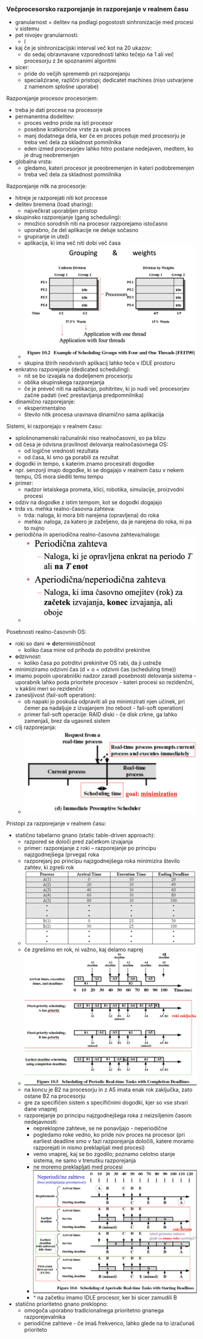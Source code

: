 ### Večprocesorsko razporejanje in razporejanje v realnem času

- granularnost = delitev na podlagi pogostosti sinhronizacije med procesi v sistemu
- pet nivojev granularnosti:
	- l
- kaj če je sinhronizacijski interval več kot na 20 ukazov:
	- do sedaj obravnavane vzporednosti lahko tečejo na 1 ali več procesorju z že spoznanimi algoritmi
- sicer:
	- pride do večjih sprememb pri razporejanju
	- specializirane, različni pristopi; dedicatet machines (niso ustvarjene z namenom splošne uporabe)

Razporejanje procesov procesorjem:
- treba je dati procese na procesorje
- permanentna dodelitev:
	- proces vedno pride na isti procesor
	- posebne kratkoročne vrste za vsak proces
	- manj dodatnega dela, ker če en proces potuje med procesorju je treba več dela za skladnost pomnilnika
	- eden izmed procesorjev lahko hitro postane nedejaven, medtem, ko je drug neobremenjen
- globalna vrsta:
	- gledamo, kateri procesor je preobremenjen in kateri podobremenjen
	- treba več dela za skladnost pomnilnika

Razporejanje nitk na procesorje:
- hitreje je razporejati niti kot processe
- delitev bremena (load sharing):
	- največkrat uporabljen pristop
- skupinsko razporejanje (gang scheduling):
	- množico sorodnih niti na procesor razporejamo istočasno
	- uporabno, če del aplikacije ne deluje sočasno
	- grupiranje in uteži
	- aplikacija, ki ima več niti dobi več časa
	- ![500](../../Images/Pasted%20image%2020240513142139.png)
	- skupina štirih neodvisnih aplikacij lahko teče v IDLE prostoru
- enkratno razporejanje (dedicated scheduling):
	- nit se bo izvajala na dodeljenem procesorju
	- oblika skupinskega razporejanja
	- če je preveč niti na aplikacijo, pohitritev, ki jo nudi več procesorjev začne padati (več prestavljanja predpomnilnika)
- dinamično razporejanje:
	- eksperimentalno
	- število nitk procesa uravnava dinamično sama aplikacija

Sistemi, ki razporejajo v realnem času:
- splošnonamenski računalniki niso realnočasovni, so pa blizu
- od česa je odvisna pravilnost delovanja realnočasovnega OS:
	- od logične vrednosti rezultata
	- od časa, ki smo ga porabili za rezultat
- dogodki in tempo, s katerim znamo procesirati dogodke
- npr. senzorji imajo dogodke, ki se dogajajo v realnem času v nekem tempu, OS mora slediti temu tempu
- primer:
	- nadzor letalskega prometa, klici, robotika, simulacije, proizvodni procesi
- odziv na dogodke z istim tempom, kot se dogodki dogajajo
- trda vs. mehka realno-časovna zahteva:
	- trda: naloga, ki mora biti narejena (opravljena) do roka
	- mehka: naloga, za katero je zaželjeno, da je narejena do roka, ni pa to nujno
- periodična in aperiodična realno-časovna zahteva/naloga:
	- ![300](../../Images/Pasted%20image%2020240513143454.png)

Posebnosti realno-časovnih OS:
- roki so dani => **d**eterminističnost
	- koliko časa mine od prihoda do potrditvi prekinitve
- **o**dzivnost:
	- koliko časa po potrditvi prekinitve OS rabi, da ji ustreže
- minimiziramo odzivni čas (d + o = odzivni čas (scheduling time))
- imamo popoln uporabniški nadzor zaradi posebnosti delovanja sistema - uporabnik lahko poda prioritete procesov - kateri procesi so rezidenčni, v kakšni meri so rezidenčni
- zanesljivost (fail-soft operation):
	- ob napaki jo poskuša odpraviti ali pa minimizirati njen učinek, pri čemer pa nadaljuje z izvajanjem (no reboot - fail-soft operation)
	- primer fail-soft operacije: RAID diski - če disk crkne, ga lahko zamenjaš, brez da ugasneš sistem
- cilj razporejanja:
	- ![400](../../Images/Pasted%20image%2020240513144302.png)

Pristopi za razporejanje v realnem času:
- statično tabelarno gnano (static table-driven approach):
	- razpored se določi pred začetkom izvajanja
	- primer: razporejanje z roki – razporejanje po principu najzgodnejšega (prvega) roka
	- razporejanj po principu najzgodnejšega roka minimizira število zahtev, ki zgreši rok
	- ![500](../../Images/Pasted%20image%2020240513144704.png)
	- če zgrešimo en rok, ni važno, kaj delamo naprej
	- ![500](../../Images/Pasted%20image%2020240513145136.png)
	- na koncu je B2 na procesorju in z A5 imata enak rok zaključka, zato ostane B2 na procesorju
	- gre za specifičen sistem s specifičnimi dogodki, kjer so vse stvari dane vnaprej
	- razporejanje po principu najzgodnejšega roka z neizsiljenim časom nedejavnosti:
		- nepreklopne zahteve, se ne ponavljajo - neperiodične
		- pogledamo roke vedno, ko pride nov proces na procesor (pri earliest deadline smo v fazi razporejanja določili, katere moramo razporejati in nismo preklapljali med procesi)
		- vemo vnaprej, kaj se bo zgodilo; poznamo celotno stanje sistema, ne samo v trenutku razporejanja
		- ne moremo preklapljati med procesi
		- ![500](../../Images/Pasted%20image%2020240513150009.png)
		- ^ na začetku imamo IDLE procesor, ker bi sicer zamudili B
- statično prioritetno gnano preklopno:
	- omogoča uporabno tradicionalnega prioritetno gnanega razporejevalnika
	- periodične zahteve - če imaš frekvenco, lahko glede na to izračunaš prioriteto